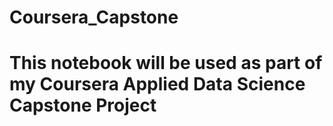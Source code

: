 # Coursera_Capstone
# This notebook will be used as part of my Coursera Applied Data Science Capstone Project
